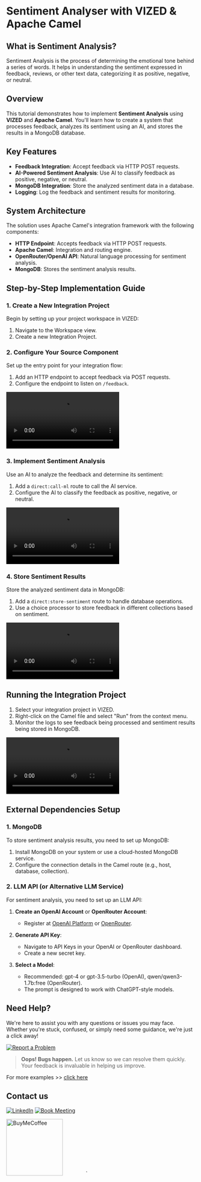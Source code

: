 # Sentiment Analyser with VIZED & Apache Camel

## What is Sentiment Analysis?

Sentiment Analysis is the process of determining the emotional tone behind a series of words. It helps in understanding the sentiment expressed in feedback, reviews, or other text data, categorizing it as positive, negative, or neutral.

## Overview

This tutorial demonstrates how to implement **Sentiment Analysis** using **VIZED** and **Apache Camel**. You'll learn how to create a system that processes feedback, analyzes its sentiment using an AI, and stores the results in a MongoDB database.

## Key Features

- **Feedback Integration**: Accept feedback via HTTP POST requests.
- **AI-Powered Sentiment Analysis**: Use AI to classify feedback as positive, negative, or neutral.
- **MongoDB Integration**: Store the analyzed sentiment data in a database.
- **Logging**: Log the feedback and sentiment results for monitoring.

## System Architecture

The solution uses Apache Camel's integration framework with the following components:
- **HTTP Endpoint**: Accepts feedback via HTTP POST requests.
- **Apache Camel**: Integration and routing engine.
- **OpenRouter/OpenAI API**: Natural language processing for sentiment analysis.
- **MongoDB**: Stores the sentiment analysis results.

## Step-by-Step Implementation Guide

### 1. Create a New Integration Project

Begin by setting up your project workspace in VIZED:

1. Navigate to the Workspace view.
2. Create a new Integration Project.

### 2. Configure Your Source Component

Set up the entry point for your integration flow:

1. Add an HTTP endpoint to accept feedback via POST requests.
2. Configure the endpoint to listen on `/feedback`.

<!-- ![Source](https://raw.githubusercontent.com/vized-io/vized-studio-releases/refs/heads/examples/examples/AI-Agents/SentimentAnalyser/assets/analysis.mp4) -->
<video src="./assets/source.mp4" controls></video>


### 3. Implement Sentiment Analysis

Use an AI to analyze the feedback and determine its sentiment:

1. Add a `direct:call-ml` route to call the AI service.
2. Configure the AI to classify the feedback as positive, negative, or neutral.

<!-- ![Analysis](./assets/analysis.gif) -->
<video src="https://raw.githubusercontent.com/vized-io/vized-studio-releases/refs/heads/examples/examples/AI-Agents/SentimentAnalyser/assets/analysis.mp4" controls></video>

### 4. Store Sentiment Results

Store the analyzed sentiment data in MongoDB:

1. Add a `direct:store-sentiment` route to handle database operations.
2. Use a choice processor to store feedback in different collections based on sentiment.

<video src="./assets/store.mp4" controls></video>

## Running the Integration Project

1. Select your integration project in VIZED.
2. Right-click on the Camel file and select "Run" from the context menu.
3. Monitor the logs to see feedback being processed and sentiment results being stored in MongoDB.

<video src="./assets/executing.mp4" controls></video>

## External Dependencies Setup

### 1. MongoDB

To store sentiment analysis results, you need to set up MongoDB:

1. Install MongoDB on your system or use a cloud-hosted MongoDB service.
2. Configure the connection details in the Camel route (e.g., host, database, collection).

### 2. LLM API (or Alternative LLM Service)

For sentiment analysis, you need to set up an LLM API:

1. **Create an OpenAI Account** or **OpenRouter Account**:
   - Register at [OpenAI Platform](https://platform.openai.com/signup) or [OpenRouter](https://openrouter.ai/signup).

2. **Generate API Key**:
   - Navigate to API Keys in your OpenAI or OpenRouter dashboard.
   - Create a new secret key.

3. **Select a Model**:
   - Recommended: gpt-4 or gpt-3.5-turbo (OpenAI), qwen/qwen3-1.7b:free (OpenRouter).
   - The prompt is designed to work with ChatGPT-style models.

## Need Help?

We're here to assist you with any questions or issues you may face. Whether you're stuck, confused, or simply need some guidance, we're just a click away!

[![Report a Problem](https://img.shields.io/badge/Report%20a%20Problem-darkred?logo=openbugbounty)](https://github.com/vized-io/artifacts/issues/new/choose)

> **Oops! Bugs happen.** Let us know so we can resolve them quickly. Your feedback is invaluable in helping us improve.

For more examples >> [click here](/examples/README.md)

## Contact us

[![LinkedIn](https://img.shields.io/badge/LinkedIn-blue?logo=linkedin)](https://www.linkedin.com/company/vized-io/)
[![Book Meeting](https://img.shields.io/badge/Book%20a%20Meeting-purple?logo=calendar)](https://calendly.com/vidhyasagar-jeevendran/30min)

[<img src="https://github.com/user-attachments/assets/806d0fc0-0a00-4d63-81a3-8f2df15d5528" alt="BuyMeCoffee" width="150"/>](https://buymeacoffee.com/vidhyasagarj)`        `   `
